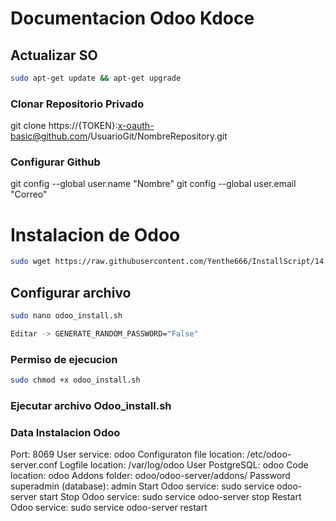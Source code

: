 # Documentacion Odoo Kdoce

## Actualizar SO
```bash
sudo apt-get update && apt-get upgrade
```

### Clonar Repositorio Privado
git clone https://{TOKEN}:x-oauth-basic@github.com/UsuarioGit/NombreRepository.git

### Configurar Github 
git config --global user.name "Nombre"
git config --global user.email "Correo"


# Instalacion de Odoo
```bash
sudo wget https://raw.githubusercontent.com/Yenthe666/InstallScript/14.0/odoo_install.sh
```

## Configurar archivo 
```bash
sudo nano odoo_install.sh

Editar -> GENERATE_RANDOM_PASSWORD="False"
```

### Permiso de ejecucion
```bash
sudo chmod +x odoo_install.sh
```

### Ejecutar archivo Odoo_install.sh

### Data Instalacion Odoo
Port: 8069
User service: odoo
Configuraton file location: /etc/odoo-server.conf
Logfile location: /var/log/odoo
User PostgreSQL: odoo
Code location: odoo
Addons folder: odoo/odoo-server/addons/
Password superadmin (database): admin
Start Odoo service: sudo service odoo-server start
Stop Odoo service: sudo service odoo-server stop
Restart Odoo service: sudo service odoo-server restart


